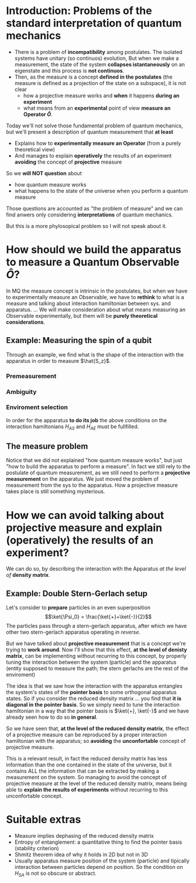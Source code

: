 # Introduction: Problems of the standard interpretation of quantum mechanics
- There is a problem of **incompatibility** among postulates.
The isolated systems have unitary (so continuos) evolution,
But when we make a measurement, the state of the system **collapses istantaneously** on an eigenstate and this process is **not continuos**.
- Then, as the measure is a concept **defined in the postulates** (the measure is defined as a projection of the state on a subspace), it is not clear
    - how a projective measure works and **when** it happens **during an experiment**
    - what means from an **experimental** point of view **measure an Operator $\hat{O}$**. 

Today we'll not solve those fundamental problem of quantum mechanics, but we'll present a description of quantum measurement that **at least**
- Explains how to **experimentally measure an Operator** (from a purely theoretical view)
- And manages to explain **operatively** the results of an experiment **avoiding** the concept of **projective** measure

So we **will NOT question** about
- how quantum measure works
- what happens to the state of the universe when you perform a quantum measure

Those questions are accounted as "the problem of measure" and we can find anwers only considering **interpretations** of quantum mechanics.

But this is a more phylosopical problem so I will not speak about it.

# How should we build the apparatus to measure a Quantum Observable $\hat{O}$?

In MQ the measure concept is intrinsic in the postulates, but when we have to experimentally measure an Observable, we have to **rethink** to what is a measure and talking about interaction hamiltonian between sys. and apparatus. ...
We will make consideration about what means measuring an Observable experimentally, but them will be **purely theoretical considerations**.

## Example: Measuring the spin of a qubit
Through an example, we find what is the shape of the interaction with the apparatus in order to measure $\hat{S_z}$.

### Premeasurement
### Ambiguity
### Enviroment selection

In order for the apparatus **to do its job** the above conditions on the interaction hamiltonians $H_{AS}$ and $H_{AE}$ must be fullfilled. 

## The measure problem
Notice that we did not explained "how quantum measure works", but just "how to build the apparatus to perform a measure".
In fact we still rely to the postulate of quantum measurement, as we still need to perform a **projective measurement** on the apparatus.
We just moved the problem of measurement from the sys to the apparatus.
How a projective measure takes place is still something mysterious.


# How we can avoid talking about projective measure and explain (operatively) the results of an experiment?
We can do so, by describing the interaction with the Apparatus _at the level of_ **density matrix**.

## Example: Double Stern-Gerlach setup
Let's consider to **prepare** particles in an even superposition
$$\ket{\Psi_0} = \frac{\ket{+}+\ket{-}}{2}$$
The particles pass through a stern-gerlach apparatus, after which we have other two stern-gerlach apparatus operating _in reverse_.



But we have talked about **projective measurement** that is a concept we're trying to **work around**.
Now I'll show that this effect, **at the level of denisty matrix**, can be implementing without recurring to this concept, by properly tuning the interaction between the system (particle) and the apparatus (entity supposed to measure the path; the stern gerlachs are the rest of the enviroment)

The idea is that we saw how the interaction with the apparatus entangles the system's states of the **pointer basis** to some orthogonal apparatus states.
So if you consider the reduced density matrix ...
you find that **it is diagonal in the pointer basis**.
So we simply need to tune the interaction hamiltonian in a way that the pointer basis is $\ket{+}, \ket{-}$ and we have already seen how to do so **in general**.

So we have seen that, **at the level of the reduced density matrix**, the effect of a projective measure can be reproduced by a proper interaction hamiltonian with the apparatus; so **avoiding** the **unconfortable** concept of projective measure.

This is a relevant result, in fact the reduced density matrix has less information than the one contained in the state of the universe, but it contains ALL the information that can be extracted by making a measurement on the system.
So managing to avoid the concept of projective measure at the level of the reduced density matrix, means being able to **explain the results of experiments** without recurring to this unconfortable concept.



# Suitable extras
- Measure implies dephasing of the reduced density matrix
- Entropy of entanglement: a quantitative thing to find the pointer basis (stability criterion)
- Shmitz theorem idea of why it holds in 2D but not in 3D
- Usually apparatus measure position of the system (particle) and tipically interaction between particles depend on position. So the condition on $H_{SA}$ is not so obscure or abstract.